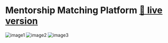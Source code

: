 # Mentorship Matching Platform [🔗 live version](https://mentor-mentee-matching.netlify.app/)

![image1](https://res.cloudinary.com/dt8idppf9/image/upload/v1734509898/Mentor_Mentee_Matching_page-0001_kerypv.jpg)
![image2](https://res.cloudinary.com/dt8idppf9/image/upload/v1734509898/Mentor_Mentee_Matching_page-0002_qetfcv.jpg)
![image3](https://res.cloudinary.com/dt8idppf9/image/upload/v1734509896/Mentor_Mentee_Matching_page-0003_mu0oag.jpg)
